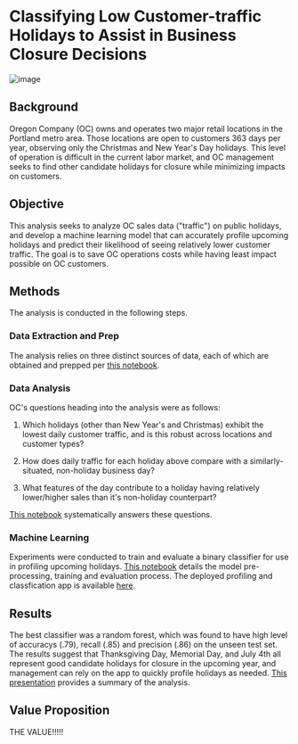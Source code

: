 # Classifying Low Customer-traffic Holidays to Assist in Business Closure Decisions
![image]()

## Background
Oregon Company (OC) owns and operates two major retail locations in the Portland metro area.  Those locations are open to customers 363 days per year, observing only the Christmas and New Year's Day holidays.  This level of operation is difficult in the current labor market, and OC management seeks to find other candidate holidays for closure while minimizing impacts on customers.

## Objective
This analysis seeks to analyze OC sales data ("traffic") on public holidays, and develop a machine learning model that can accurately profile upcoming holidays and predict their likelihood of seeing relatively lower customer traffic.  The goal is to save OC operations costs while having least impact possible on OC customers.  

## Methods
The analysis is conducted in the following steps.

### Data Extraction and Prep
The analysis relies on three distinct sources of data, each of which are obtained and prepped per [this notebook](https://app.hex.tech/5b266aaf-b343-4ae7-bdea-218e8fe3001f/app/bc7ccc2f-6461-401a-8fca-933c36943bd7/latest).

### Data Analysis
OC's questions heading into the analysis were as follows:

1. Which holidays (other than New Year's and Christmas) exhibit the lowest daily customer traffic, and is this robust across locations and customer types?

2. How does daily traffic for each holiday above compare with a similarly-situated, non-holiday business day?

3. What features of the day contribute to a holiday having relatively lower/higher sales than it's non-holiday counterpart?
   
[This notebook](https://app.hex.tech/5b266aaf-b343-4ae7-bdea-218e8fe3001f/app/d735a3e8-64d4-46bc-a28c-8fac3a2de39e/latest) systematically answers these questions.

### Machine Learning
Experiments were conducted to train and evaluate a binary classifier for use in profiling upcoming holidays. [This notebook](https://app.hex.tech/5b266aaf-b343-4ae7-bdea-218e8fe3001f/app/60b5079d-cdcc-4710-bf25-951338254a99/latest) details the model pre-processing, training and evaluation process.  The deployed profiling and classfication app is available [here](https://app.hex.tech/5b266aaf-b343-4ae7-bdea-218e8fe3001f/app/b3b7308c-6ef7-4470-8cc6-a238b8561864/latest).

## Results
The best classifier was a random forest, which was found to have high level of accuracys (.79), recall (.85) and precision (.86) on the unseen test set. The results suggest that Thanksgiving Day, Memorial Day, and July 4th all represent good candidate holidays for closure in the upcoming year, and management can rely on the app to quickly profile holidays as needed. [This presentation]() provides a summary of the analysis.

## Value Proposition
THE VALUE!!!!!